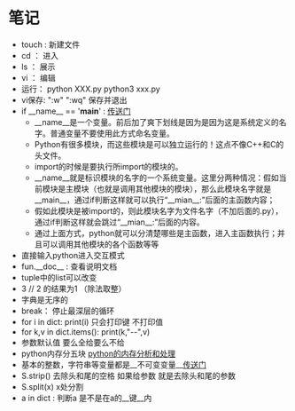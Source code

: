 # 笔记
- touch : 新建文件 
- cd ： 进入
- ls ： 展示
- vi ： 编辑
- 运行： python XXX.py   python3 xxx.py
- vi保存: ":w"   ":wq" 保存并退出
- if \_\_name__ == '__main__' :  [传送门](https://www.cnblogs.com/1204guo/p/7966461.html)
	- __name__是一个变量。前后加了爽下划线是因为是因为这是系统定义的名字。普通变量不要使用此方式命名变量。
	- Python有很多模块，而这些模块是可以独立运行的！这点不像C++和C的头文件。
	- import的时候是要执行所import的模块的。
	- \_\_name__就是标识模块的名字的一个系统变量。这里分两种情况：假如当前模块是主模块（也就是调用其他模块的模块），那么此模块名字就是\_\_main\_\_，通过if判断这样就可以执行“\_\_mian\_\_:”后面的主函数内容；
	- 假如此模块是被import的，则此模块名字为文件名字（不加后面的.py），通过if判断这样就会跳过“\_\_mian__:”后面的内容。
	- 通过上面方式，python就可以分清楚哪些是主函数，进入主函数执行；并且可以调用其他模块的各个函数等等
- 直接输入python进入交互模式
- fun.\_\_doc__ : 查看说明文档  
- tuple中的list可以改变
- 3 // 2  的结果为1  （除法取整）
- 字典是无序的
- break： 停止最深层的循环
- for i in dict: print(i)  只会打印键 不打印值
- for k,v in dict.items(): print(k,"--",v)
-  参数默认值 要么全给要么不给
- python内存分五块 [python的内存分析和处理](https://www.jianshu.com/p/2f98dd213f04)
- 基本的整数，字符串等变量都是__不可变变量__[传送门](https://www.cnblogs.com/sun-haiyu/p/7096918.html)
- S.strip()  去除头和尾的空格  如果给参数  就是去除头和尾的参数
- S.split(x) x处分割
- a in dict : 判断a 是不是在a的__键__内